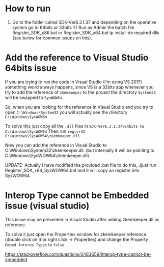 # How to run

1. Go to the folder called SDK-Ver6.3.1.37 and depending on the operative system go to 64bits or 32bits
1.1 Run as Admin the batch file Register_SDK_x86.bat or Register_SDK_x64.bat tp install de required dlls (see below for common issues on this).


# Add the reference to Visual Studio 64bits issue

If you are trying to run the code in Visual Studio (I'm using VS 2017) something weird always happens, since VS is a 32bits app whenever
you try to add the reference of `zkemkeeper` to the project the directory `System32` will be swapped to `SysWOW64`.

So, when you are looking for the reference in Visual Studio and you try to open
`C:\Windows\System32` you will actually see the directory `C:\Windows\SysWOW64`

To solve this just copy all the `.dll` files in `SDK-Ver6.3.1.37\64bits to C:\Windows\SysWOW64`
Then run `regsvr32 C:\Windows\SysWOW64\zkemkeeper.dll`

Now you can add the reference in Visual Studio to C:\Windows\System32\zkemkeeper.dll.
(but internally it will be pointing to C:\Windows\SysWOW64\zkemkeeper.dll)

UPDATE: Actually I have modified the provided .bat file to do this, Jjust run Register_SDK_x64_SysWOW64.bat and it will copy an register into SysWOW64.


# Interop Type cannot be Embedded issue (visual studio)

This issue may be presented in Visual Studio after adding zkemkeeper.dll as reference.

To solve it just open the Properties window for zkemkeeper reference (double click on it or right click -> Properties) and change the Property `Embed Interop Types` to `false`

https://stackoverflow.com/questions/2483659/interop-type-cannot-be-embedded
